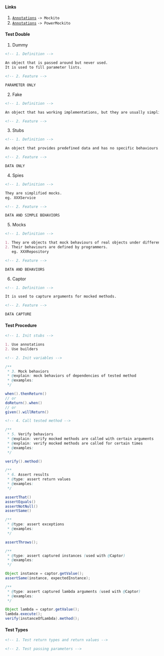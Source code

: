 #### Links

1. [`Annotations`](https://techblog.streamlit.app/Annotations) `-> Mockito`
2. [`Annotations`](https://techblog.streamlit.app/Annotations) `-> PowerMockito`

#### Test Double

1. Dummy

```markdown
<!-- 1. Definition -->

An object that is passed around but never used.
It is used to fill parameter lists.
```

```markdown
<!-- 2. Feature -->

PARAMETER ONLY
```

2. Fake

```markdown
<!-- 1. Definition -->

An object that has working implementations, but they are usually simplified.
```

```markdown
<!-- 2. Feature -->
```

3. Stubs

```markdown
<!-- 1. Definition -->

An object that provides predefined data and has no specific behaviours.
```

```markdown
<!-- 2. Feature -->

DATA ONLY
```

4. Spies

```markdown
<!-- 1. Definition -->

They are simplified mocks.
eg. XXXService
```

```markdown
<!-- 2. Feature -->

DATA AND SIMPLE BEHAVIORS
```

5. Mocks

```markdown
<!-- 1. Definition -->

1. They are objects that mock behaviours of real objects under different circumstances.
2. Their behaviours are defined by programmers.
   eg. XXXRepository
```

```markdown
<!-- 2. Feature -->

DATA AND BEHAVIORS
```

6. Captor

```markdown
<!-- 1. Definition -->

It is used to capture arguments for mocked methods.
```

```markdown
<!-- 2. Feature -->

DATA CAPTURE
```

#### Test Procedure

```markdown
<!-- 1. Init stubs -->

1. Use annotations
2. Use builders
```

```markdown
<!-- 2. Init variables -->
```

```java
/**
 * 3. Mock behaviors
 * @explain: mock behaviors of dependencies of tested method
 * @examples:
 */

when().thenReturn()
// or
doReturn().when()
// or
given().willReturn()
```

```markdown
<!-- 4. Call tested method -->
```

```java
/**
 * 5. Verify behaviors
 * @explain: verify mocked methods are called with certain arguments
 * @explain: verify mocked methods are called for certain times
 * @examples:
 */

verify().method()
```

```java
/**
 * 6. Assert results
 * @type: assert return values
 * @examples:
 */

assertThat()
assertEquals()
assertNotNull()
assertSame()

/**
 * @type: assert exceptions
 * @examples:
 */

assertThrows();

/**
 * @type: assert captured instances (used with @Captor)
 * @examples:
 */

Object instance = captor.getValue();
assertSame(instance, expectedInstance);

/**
 * @type: assert captured lambda arguments (used with @Captor)
 * @examples:
 */

Object lambda = captor.getValue();
lambda.execute();
verify(instanceOfLambda).method();
```

#### Test Types

```markdown
<!-- 1. Test return types and return values -->
```

```markdown
<!-- 2. Test passing parameters -->
```
